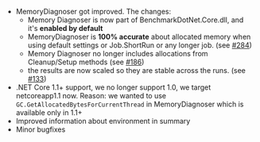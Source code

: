 * MemoryDiagnoser got improved. The changes:
  * Memory Diagnoser is now part of BenchmarkDotNet.Core.dll, and it's **enabled by default**
  * MemoryDiagnoser is **100% accurate** about allocated memory when using default settings or Job.ShortRun or any longer job. (see [#284](https://github.com/dotnet/BenchmarkDotNet/pull/284))
  * Memory Diagnoser no longer includes allocations from Cleanup/Setup methods (see [#186](https://github.com/dotnet/BenchmarkDotNet/issues/186))
  * the results are now scaled so they are stable across the runs. (see [#133](https://github.com/dotnet/BenchmarkDotNet/issues/133))
* .NET Core 1.1+ support, we no longer support 1.0, we target netcoreapp1.1 now. Reason: we wanted to use `GC.GetAllocatedBytesForCurrentThread` in MemoryDiagnoser which is available only in 1.1+
* Improved information about environment in summary
* Minor bugfixes